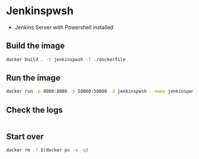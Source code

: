 # Jenkinspwsh

* Jenkins Server with Powershell installed

## Build the image

```bash
docker build . -t jenkinspwsh -f ./dockerfile
```

## Run the image

```bash
docker run -p 8080:8080 -p 50000:50000 -d jenkinspwsh --name jenkinspwsh
```

## Check the logs

```bash

```

## Start over

```bash
docker rm -f $(docker ps -a -q)
```
